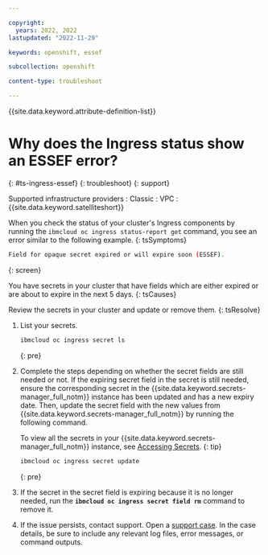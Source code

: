 ```yaml
---

copyright: 
  years: 2022, 2022
lastupdated: "2022-11-29"

keywords: openshift, essef

subcollection: openshift

content-type: troubleshoot

---
```


{{site.data.keyword.attribute-definition-list}}


# Why does the Ingress status show an ESSEF error?
{: #ts-ingress-essef}
{: troubleshoot}
{: support}

Supported infrastructure providers
:   Classic
:   VPC
:   {{site.data.keyword.satelliteshort}}

When you check the status of your cluster's Ingress components by running the `ibmcloud oc ingress status-report get` command, you see an error similar to the following example.
{: tsSymptoms}

```sh
Field for opaque secret expired or will expire soon (ESSEF).
```
{: screen}

You have secrets in your cluster that have fields which are either expired or are about to expire in the next 5 days.
{: tsCauses}


Review the secrets in your cluster and update or remove them.
{: tsResolve}

1. List your secrets.
    ```sh
    ibmcloud oc ingress secret ls
    ```
    {: pre}

1. Complete the steps depending on whether the secret fields are still needed or not. If the expiring secret field in the secret is still needed, ensure the corresponding secret in the {{site.data.keyword.secrets-manager_full_notm}} instance has been updated and has a new expiry date. Then, update the secret field with the new values from {{site.data.keyword.secrets-manager_full_notm}} by running the following command.

    To view all the secrets in your {{site.data.keyword.secrets-manager_full_notm}} instance, see [Accessing Secrets](/docs/secrets-manager?topic=secrets-manager-access-secrets&interface=ui#get-secret-value-ui).
    {: tip}

    ```sh
    ibmcloud oc ingress secret update
    ```
    {: pre}

1. If the secret in the secret field is expiring because it is no longer needed, run the **`ibmcloud oc ingress secret field rm`** command to remove it.

1. If the issue persists, contact support. Open a [support case](/docs/get-support?topic=get-support-using-avatar). In the case details, be sure to include any relevant log files, error messages, or command outputs.



